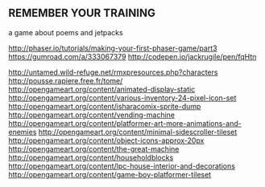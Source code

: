 REMEMBER YOUR TRAINING
-----------------------------------

a game about poems and jetpacks


http://phaser.io/tutorials/making-your-first-phaser-game/part3
https://gumroad.com/a/333067379
http://codepen.io/jackrugile/pen/fqHtn


 
http://untamed.wild-refuge.net/rmxpresources.php?characters
http://pousse.rapiere.free.fr/tome/
http://opengameart.org/content/animated-display-static
http://opengameart.org/content/various-inventory-24-pixel-icon-set
http://opengameart.org/content/isharacomix-sprite-dump
http://opengameart.org/content/vending-machine
http://opengameart.org/content/platformer-art-more-animations-and-enemies
http://opengameart.org/content/minimal-sidescroller-tileset
http://opengameart.org/content/object-icons-approx-20px
http://opengameart.org/content/the-great-machine
http://opengameart.org/content/householdblocks
http://opengameart.org/content/lpc-house-interior-and-decorations
http://opengameart.org/content/game-boy-platformer-tileset
